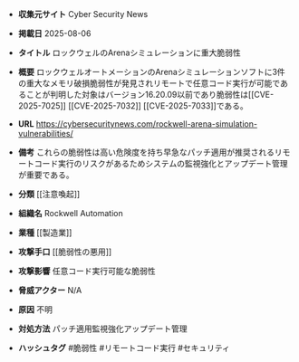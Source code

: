 - **収集元サイト**
Cyber Security News

- **掲載日**
2025-08-06

- **タイトル**
ロックウェルのArenaシミュレーションに重大脆弱性

- **概要**
ロックウェルオートメーションのArenaシミュレーションソフトに3件の重大なメモリ破損脆弱性が発見されリモートで任意コード実行が可能であることが判明した対象はバージョン16.20.09以前であり脆弱性は[[CVE-2025-7025]] [[CVE-2025-7032]] [[CVE-2025-7033]]である。

- **URL**
https://cybersecuritynews.com/rockwell-arena-simulation-vulnerabilities/

- **備考**
これらの脆弱性は高い危険度を持ち早急なパッチ適用が推奨されるリモートコード実行のリスクがあるためシステムの監視強化とアップデート管理が重要である。

- **分類**
[[注意喚起]]

- **組織名**
Rockwell Automation

- **業種**
[[製造業]]

- **攻撃手口**
[[脆弱性の悪用]]

- **攻撃影響**
任意コード実行可能な脆弱性

- **脅威アクター**
N/A

- **原因**
不明

- **対処方法**
パッチ適用監視強化アップデート管理

- **ハッシュタグ**
#脆弱性 #リモートコード実行 #セキュリティ
